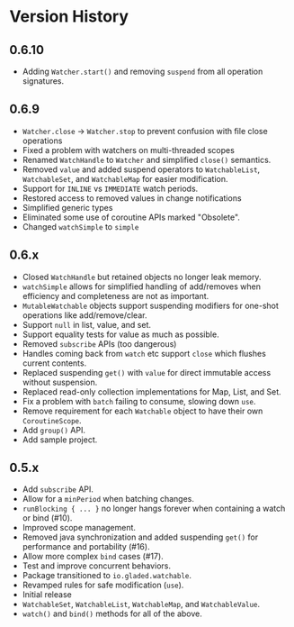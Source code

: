 # Version History

## 0.6.10
* Adding `Watcher.start()` and removing `suspend` from all operation signatures.

## 0.6.9
* `Watcher.close` -> `Watcher.stop` to prevent confusion with file close operations
* Fixed a problem with watchers on multi-threaded scopes 
* Renamed `WatchHandle` to `Watcher` and simplified `close()` semantics.
* Removed `value` and added suspend operators to `WatchableList`, `WatchableSet`, and `WatchableMap` for easier modification.
* Support for `INLINE` vs `IMMEDIATE` watch periods.
* Restored access to removed values in change notifications
* Simplified generic types
* Eliminated some use of coroutine APIs marked "Obsolete".
* Changed `watchSimple` to `simple`

## 0.6.x
* Closed `WatchHandle` but retained objects no longer leak memory.
* `watchSimple` allows for simplified handling of add/removes when efficiency and completeness are not as important.
* `MutableWatchable` objects support suspending modifiers for one-shot operations like add/remove/clear.
* Support `null` in list, value, and set.
* Support equality tests for value as much as possible.
* Removed `subscribe` APIs (too dangerous)
* Handles coming back from `watch` etc support `close` which flushes current contents.
* Replaced suspending `get()` with `value` for direct immutable access without suspension.
* Replaced read-only collection implementations for Map, List, and Set.
* Fix a problem with `batch` failing to consume, slowing down `use`.
* Remove requirement for each `Watchable` object to have their own `CoroutineScope`.
* Add `group()` API.
* Add sample project.

## 0.5.x

* Add `subscribe` API.
* Allow for a `minPeriod` when batching changes.
* `runBlocking { ... }` no longer hangs forever when containing a watch or bind (#10).
* Improved scope management.
* Removed java synchronization and added suspending `get()` for performance and portability (#16).
* Allow more complex `bind` cases (#17).
* Test and improve concurrent behaviors.
* Package transitioned to `io.gladed.watchable`.
* Revamped rules for safe modification (`use`).
* Initial release
* `WatchableSet`, `WatchableList`, `WatchableMap`, and `WatchableValue`.
* `watch()` and `bind()` methods for all of the above.

